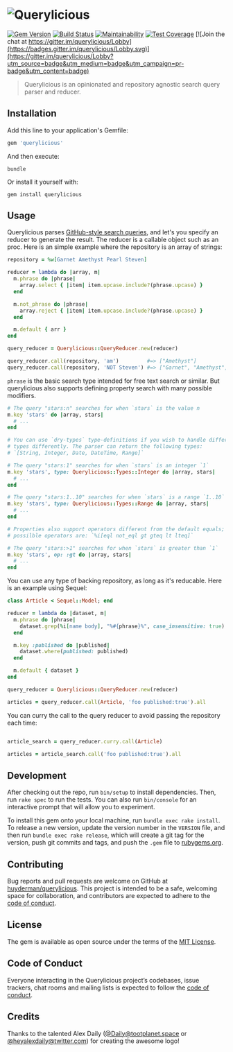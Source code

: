 # ![Querylicious](https://res.cloudinary.com/huyderman/image/upload/c_scale,dpr_2,f_auto,fl_preserve_transparency,q_auto,w_888/v1522834080/querylicious)

[![Gem Version](https://badge.fury.io/rb/querylicious.svg)](https://badge.fury.io/rb/querylicious)
[![Build Status](https://travis-ci.org/huyderman/querylicious.svg?branch=master)](https://travis-ci.org/huyderman/querylicious)
[![Maintainability](https://api.codeclimate.com/v1/badges/6eeb81253ec37a703d9f/maintainability)](https://codeclimate.com/github/huyderman/querylicious/maintainability)
[![Test Coverage](https://api.codeclimate.com/v1/badges/6eeb81253ec37a703d9f/test_coverage)](https://codeclimate.com/github/huyderman/querylicious/test_coverage)
[![Join the chat at https://gitter.im/querylicious/Lobby](https://badges.gitter.im/querylicious/Lobby.svg)](https://gitter.im/querylicious/Lobby?utm_source=badge&utm_medium=badge&utm_campaign=pr-badge&utm_content=badge)

> Querylicious is an opinionated and repository agnostic search query parser
> and reducer.

## Installation

Add this line to your application's Gemfile:

```ruby
gem 'querylicious'
```

And then execute:

    bundle

Or install it yourself with:

    gem install querylicious

## Usage

Querylicious parses [GitHub-style search queries][github-search-syntax], and
let's you specify an reducer to generate the result. The reducer is a
callable object such as an proc. Here is an simple example where the
repository is an array of strings:

```rb
repository = %w[Garnet Amethyst Pearl Steven]

reducer = lambda do |array, m|
  m.phrase do |phrase|
    array.select { |item| item.upcase.include?(phrase.upcase) }
  end

  m.not_phrase do |phrase|
    array.reject { |item| item.upcase.include?(phrase.upcase) }
  end

  m.default { arr }
end

query_reducer = Querylicious::QueryReducer.new(reducer)

query_reducer.call(repository, 'am')         #=> ["Amethyst"]
query_reducer.call(repository, 'NOT Steven') #=> ["Garnet", "Amethyst", "Pearl"]
```

`phrase` is the basic search type intended for free text search or similar.
But querylicious also supports defining property search with many possible
modifiers.

```rb
# The query "stars:n" searches for when `stars` is the value n
m.key 'stars' do |array, stars|
  # ...
end

# You can use `dry-types` type-definitions if you wish to handle different
# types differently. The parser can return the following types:
# `[String, Integer, Date, DateTime, Range]`

# The query "stars:1" searches for when `stars` is an integer `1`
m.key 'stars', type: Querylicious::Types::Integer do |array, stars|
  # ...
end

# The query "stars:1..10" searches for when `stars` is a range `1..10`
m.key 'stars', type: Querylicious::Types::Range do |array, stars|
  # ...
end

# Properties also support operators different from the default equals;
# possilble operators are: `%i[eql not_eql gt gteq lt lteq]`

# The query "stars:>1" searches for when `stars` is greater than `1`
m.key 'stars', op: :gt do |array, stars|
  # ...
end
```

You can use any type of backing repository, as long as it's reducable. Here
is an example using Sequel:

```rb
class Article < Sequel::Model; end

reducer = lambda do |dataset, m|
  m.phrase do |phrase|
    dataset.grep(%i[name body], "%#{phrase}%", case_insensitive: true)
  end

  m.key :published do |published|
    dataset.where(published: published)
  end

  m.default { dataset }
end

query_reducer = Querylicious::QueryReducer.new(reducer)

articles = query_reducer.call(Article, 'foo published:true').all
```

You can curry the call to the query reducer to avoid passing the repository
each time:

```rb

article_search = query_reducer.curry.call(Article)

articles = article_search.call('foo published:true').all
```

## Development

After checking out the repo, run `bin/setup` to install dependencies. Then,
run `rake spec` to run the tests. You can also run `bin/console` for an
interactive prompt that will allow you to experiment.

To install this gem onto your local machine, run `bundle exec rake install`.
To release a new version, update the version number in the `VERSION` file,
and then run `bundle exec rake release`, which will create a git tag for the
version, push git commits and tags, and push the `.gem` file to
[rubygems.org](https://rubygems.org).

## Contributing

Bug reports and pull requests are welcome on GitHub at
[huyderman/querylicious](https://github.com/huyderman/querylicious). This
project is intended to be a safe, welcoming space for collaboration, and
contributors are expected to adhere to the
[code of conduct][code-of-conduct].

## License

The gem is available as open source under the terms of the
[MIT License](http://opensource.org/licenses/MIT).

## Code of Conduct

Everyone interacting in the Querylicious project’s codebases, issue
trackers, chat rooms and mailing lists is expected to follow the
[code of conduct][code-of-conduct].

## Credits

Thanks to the talented Alex Daily
([@Daily@tootplanet.space](https://tootplanet.space/@Daily) or
[@heyalexdaily@twitter.com](https://twitter.com/heyalexdaily)) for creating
the awesome logo!

[github-search-syntax]: https://help.github.com/articles/understanding-the-search-syntax/
[code-of-conduct]: https://github.com/huyderman/querylicious/blob/master/CODE_OF_CONDUCT.md

